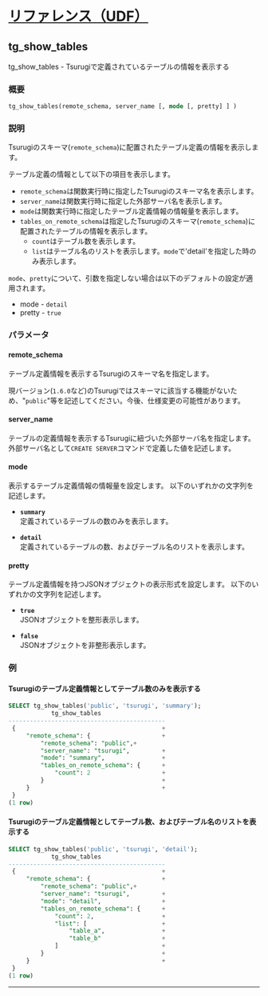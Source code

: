 # [リファレンス（UDF）](../udf_reference.md)

## tg_show_tables

tg_show_tables -  Tsurugiで定義されているテーブルの情報を表示する

### 概要

```sql
tg_show_tables(remote_schema, server_name [, mode [, pretty] ] )
```

### 説明

Tsurugiのスキーマ(`remote_schema`)に配置されたテーブル定義の情報を表示します。

テーブル定義の情報として以下の項目を表示します。

- `remote_schema`は関数実行時に指定したTsurugiのスキーマ名を表示します。
- `server_name`は関数実行時に指定した外部サーバ名を表示します。
- `mode`は関数実行時に指定したテーブル定義情報の情報量を表示します。  
- `tables_on_remote_schema`は指定したTsurugiのスキーマ(`remote_schema`)に配置されたテーブルの情報を表示します。
  - `count`はテーブル数を表示します。
  - `list`はテーブル名のリストを表示します。`mode`で'detail'を指定した時のみ表示します。

`mode`、`pretty`について、引数を指定しない場合は以下のデフォルトの設定が適用されます。

- mode - `detail`
- pretty - `true`

### パラメータ

#### remote_schema

テーブル定義情報を表示するTsurugiのスキーマ名を指定します。

現バージョン(`1.6.0`など)のTsurugiではスキーマに該当する機能がないため、"`public`"等を記述してください。今後、仕様変更の可能性があります。

#### server_name

テーブルの定義情報を表示するTsurugiに紐づいた外部サーバ名を指定します。  
外部サーバ名として`CREATE SERVER`コマンドで定義した値を記述します。

#### mode

表示するテーブル定義情報の情報量を設定します。
以下のいずれかの文字列を記述します。

- **`summary`**  
  定義されているテーブルの数のみを表示します。

- **`detail`**  
  定義されているテーブルの数、およびテーブル名のリストを表示します。

#### pretty

テーブル定義情報を持つJSONオブジェクトの表示形式を設定します。
以下のいずれかの文字列を記述します。

- **`true`**  
  JSONオブジェクトを整形表示します。
  
- **`false`**  
  JSONオブジェクトを非整形表示します。

### 例

#### Tsurugiのテーブル定義情報としてテーブル数のみを表示する

  ```sql
  SELECT tg_show_tables('public', 'tsurugi', 'summary');
              tg_show_tables
  --------------------------------------------
   {                                         +
       "remote_schema": {                    +
           "remote_schema": "public",+
           "server_name": "tsurugi",         +
           "mode": "summary",                +
           "tables_on_remote_schema": {      +
               "count": 2                    +
           }                                 +
       }                                     +
   }
  (1 row)
  ```

#### Tsurugiのテーブル定義情報としてテーブル数、およびテーブル名のリストを表示する

  ```sql
  SELECT tg_show_tables('public', 'tsurugi', 'detail');
              tg_show_tables
  --------------------------------------------
   {                                         +
       "remote_schema": {                    +
           "remote_schema": "public",+
           "server_name": "tsurugi",         +
           "mode": "detail",                 +
           "tables_on_remote_schema": {      +
               "count": 2,                   +
               "list": [                     +
                   "table_a",                +
                   "table_b"                 +
               ]                             +
           }                                 +
       }                                     +
   }
  (1 row)
  ```

---
